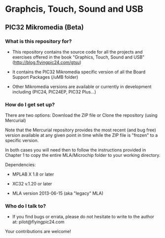 Graphcis, Touch, Sound and USB
==============================

PIC32 Mikromedia (Beta)
-----------------------

### What is this repository for?

-   This repository contains the source code for all the projects and exercises
    offered in the book "Graphics, Touch, Sound and USB"
    (http://blog.flyingpic24.com/gtsu)

-   It contains the PIC32 Mikromedia specific version of all the Board Support
    Packages (/uMB folder)

-   Other Mikromedia versions are available or currently in development
    including (PIC24, PIC24EP, PIC32 Plus…)

### How do I get set up?

There are two options: Download the ZIP file or Clone the repository (using
Mercurial)

Note that the Mercurial repository provides the most recent (and bug free)
version available at any given point in time while the ZIP file is "frozen" to a
specific version.

In both cases you will need then to follow the instructions provided in Chapter
1 to copy the entire MLA/Microchip folder to your working directory.

Dependencies:

-   MPLAB X 1.8 or later

-   XC32 v.1.20 or later

-   MLA version 2013-06-15 (aka "legacy" MLA)

### Who do I talk to?

-   If you find bugs or errata, please do not hesitate to write to the author
    at: pilot\@flyingpic24.com

Your contributions are welcome!
